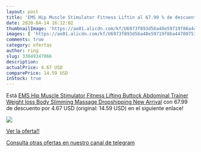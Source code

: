 ```yaml
---
layout: post
title: 'EMS Hip Muscle Stimulator Fitness Liftin al 67.99 % de descuento'
date: 2020-04-14 16:12:02
thumbnailImage: 'https://ae01.alicdn.com/kf/U6973f893d56a48e59719f86a44700751b/EMS-Hip-Muscle-Stimulator-Fitness-Lifting-Buttock-Abdominal-Trainer-Weight-loss-Body-Slimming-Massage-Dropshipping-New.jpg_350x350._SL200_.jpg'
images: [ 'https://ae01.alicdn.com/kf/U6973f893d56a48e59719f86a44700751b/EMS-Hip-Muscle-Stimulator-Fitness-Lifting-Buttock-Abdominal-Trainer-Weight-loss-Body-Slimming-Massage-Dropshipping-New.jpg_350x350._SL200_.jpg' ]
comments: true
category: ofertas
author: ring
slug: 33049347066
description:
actualPrice: 4.67 USD
comparePrice: 14.59 USD
inStock: true
---
```


Está [EMS Hip Muscle Stimulator Fitness Lifting Buttock Abdominal Trainer Weight loss Body Slimming Massage Dropshipping New Arrival](https://www.amazon.com/dp/33049347066/?tag=redken08-20) con 67.99 de descuento por 4.67 USD (original: 14.59 USD) en el siguiente enlace!

[![](https://ae01.alicdn.com/kf/U6973f893d56a48e59719f86a44700751b/EMS-Hip-Muscle-Stimulator-Fitness-Lifting-Buttock-Abdominal-Trainer-Weight-loss-Body-Slimming-Massage-Dropshipping-New.jpg_350x350._SL200_.jpg)](https://www.amazon.com/dp/33049347066/?tag=redken08-20)

[Ver la oferta!!](https://www.amazon.com/dp/33049347066/?tag=redken08-20)

[Consulta otras ofertas en nuestro canal de telegram](https://t.me/s/ofertas25)
